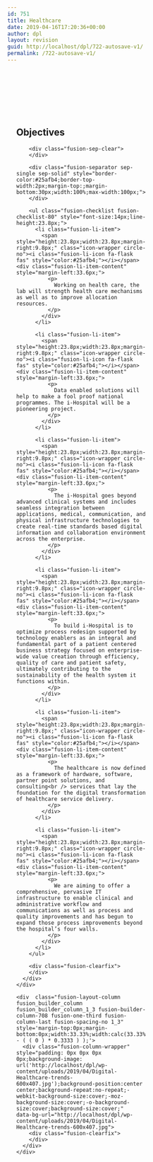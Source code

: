 ```yaml
---
id: 751
title: Healthcare
date: 2019-04-16T17:20:36+00:00
author: dpl
layout: revision
guid: http://localhost/dpl/722-autosave-v1/
permalink: /722-autosave-v1/
---
```

<div class="fusion-fullwidth fullwidth-box hundred-percent-fullwidth non-hundred-percent-height-scrolling fusion-equal-height-columns"  style='background-color: rgba(255,255,255,0);background-position: center center;background-repeat: no-repeat;padding-top:0px;padding-right:0px;padding-bottom:0px;padding-left:0px;'>
  <div class="fusion-builder-row fusion-row ">
    <div  class="fusion-layout-column fusion_builder_column fusion_builder_column_2_3 fusion-builder-column-707 fusion-two-third fusion-column-first fusion-spacing-no 2_3"  style='margin-top:0px;margin-bottom:0px;width:66.66%;width:calc(66.66% - ( ( 0 ) * 0.6666 ) );margin-right: 0px;'>
      <div class="fusion-column-wrapper" style="padding: 100px 6% 100px 6%;background-position:left top;background-repeat:no-repeat;-webkit-background-size:cover;-moz-background-size:cover;-o-background-size:cover;background-size:cover;"   data-bg-url="">
        <div class="fusion-text">
          <h2>
            Objectives
          </h2>
        </div>
        
        <div class="fusion-sep-clear">
        </div>
        
        <div class="fusion-separator sep-single sep-solid" style="border-color:#25afb4;border-top-width:2px;margin-top:;margin-bottom:30px;width:100%;max-width:100px;">
        </div>
        
        <ul class="fusion-checklist fusion-checklist-80" style="font-size:14px;line-height:23.8px;">
          <li class="fusion-li-item">
            <span style="height:23.8px;width:23.8px;margin-right:9.8px;" class="icon-wrapper circle-no"><i class="fusion-li-icon fa-flask fas" style="color:#25afb4;"></i></span><div class="fusion-li-item-content" style="margin-left:33.6px;">
              <p>
                Working on health care, the lab will strength health care mechanisms as well as to improve allocation resources.
              </p>
            </div>
          </li>
          
          <li class="fusion-li-item">
            <span style="height:23.8px;width:23.8px;margin-right:9.8px;" class="icon-wrapper circle-no"><i class="fusion-li-icon fa-flask fas" style="color:#25afb4;"></i></span><div class="fusion-li-item-content" style="margin-left:33.6px;">
              <p>
                Data enabled solutions will help to make a fool proof national programmes. The i-Hospital will be a pioneering project.
              </p>
            </div>
          </li>
          
          <li class="fusion-li-item">
            <span style="height:23.8px;width:23.8px;margin-right:9.8px;" class="icon-wrapper circle-no"><i class="fusion-li-icon fa-flask fas" style="color:#25afb4;"></i></span><div class="fusion-li-item-content" style="margin-left:33.6px;">
              <p>
                The i-Hospital goes beyond advanced clinical systems and includes seamless integration between applications, medical, communication, and physical infrastructure technologies to create real-time standards based digital information and collaboration environment across the enterprise.
              </p>
            </div>
          </li>
          
          <li class="fusion-li-item">
            <span style="height:23.8px;width:23.8px;margin-right:9.8px;" class="icon-wrapper circle-no"><i class="fusion-li-icon fa-flask fas" style="color:#25afb4;"></i></span><div class="fusion-li-item-content" style="margin-left:33.6px;">
              <p>
                To build i-Hospital is to optimize process redesign supported by technology enablers as an integral and fundamental part of a patient centered business strategy focused on enterprise-wide value creation through efficiency, quality of care and patient safety, ultimately contributing to the sustainability of the health system it functions within.
              </p>
            </div>
          </li>
          
          <li class="fusion-li-item">
            <span style="height:23.8px;width:23.8px;margin-right:9.8px;" class="icon-wrapper circle-no"><i class="fusion-li-icon fa-flask fas" style="color:#25afb4;"></i></span><div class="fusion-li-item-content" style="margin-left:33.6px;">
              <p>
                The healthcare is now defined as a framework of hardware, software, partner point solutions, and consulting<br /> services that lay the foundation for the digital transformation of healthcare service delivery.
              </p>
            </div>
          </li>
          
          <li class="fusion-li-item">
            <span style="height:23.8px;width:23.8px;margin-right:9.8px;" class="icon-wrapper circle-no"><i class="fusion-li-icon fa-flask fas" style="color:#25afb4;"></i></span><div class="fusion-li-item-content" style="margin-left:33.6px;">
              <p>
                We are aiming to offer a comprehensive, pervasive IT infrastructure to enable clinical and administrative workflow and communications as well as process and quality improvements and has begun to expand those process improvements beyond the hospital’s four walls.
              </p>
            </div>
          </li>
        </ul>
        
        <div class="fusion-clearfix">
        </div>
      </div>
    </div>
    
    <div  class="fusion-layout-column fusion_builder_column fusion_builder_column_1_3 fusion-builder-column-708 fusion-one-third fusion-column-last fusion-spacing-no 1_3"  style='margin-top:0px;margin-bottom:0px;width:33.33%;width:calc(33.33% - ( ( 0 ) * 0.3333 ) );'>
      <div class="fusion-column-wrapper" style="padding: 0px 0px 0px 0px;background-image: url('http://localhost/dpl/wp-content/uploads/2019/04/Digital-Healthcare-trends-600x407.jpg');background-position:center center;background-repeat:no-repeat;-webkit-background-size:cover;-moz-background-size:cover;-o-background-size:cover;background-size:cover;"   data-bg-url="http://localhost/dpl/wp-content/uploads/2019/04/Digital-Healthcare-trends-600x407.jpg">
        <div class="fusion-clearfix">
        </div>
      </div>
    </div>
  </div>
</div>